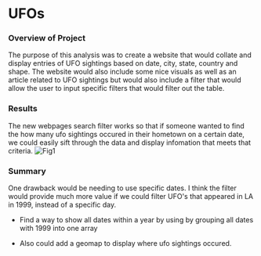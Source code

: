# UFOs
### Overview of Project
The purpose of this analysis was to create a website that would collate and display entries of UFO sightings based on date, city, state, country and shape. The website would also include some nice visuals as well as an article related to UFO sightings but would also include a filter that would allow the user to input specific filters that would filter out the table.

### Results
The new webpages search filter works so that if someone wanted to find the how many ufo sightings occured in their hometown on a certain date, we could easily sift through the data and display infomation that meets that criteria.
![Fig1](images/fig1.png)

### Summary
One drawback would be needing to use specific dates. I think the filter would provide much more value if we could filter UFO's that appeared in LA in 1999, instead of a specific day.

* Find a way to show all dates within a year by using by grouping all dates with 1999 into one array

* Also could add a geomap to display where ufo sightings occured.